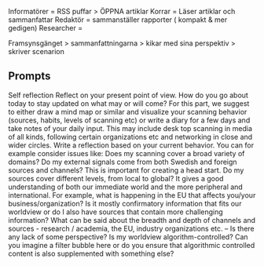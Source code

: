 Informatörer = RSS puffar > ÖPPNA artiklar
Korrar = Läser artiklar och sammanfattar
Redaktör = sammanställer rapporter ( kompakt & mer gedigen)
Researcher =

Framsynsgänget > sammanfattningarna > kikar med sina perspektiv > skriver scenarion

## Prompts

Self reflection
Reflect on your present point of view. How do you go about today to stay updated on what may or will come? For this part, we suggest to either draw a mind map or similar and visualize your scanning behavior (sources, habits, levels of scanning etc) or write a diary for a few days and take notes of your daily input. This may include desk top scanning in media of all kinds, following certain organizations etc and networking in close and wider circles. Write a reflection based on your current behavior. You can for example consider issues like:
Does my scanning cover a broad variety of domains?
Do my external signals come from both Swedish and foreign sources and channels? This is important for creating a head start.
Do my sources cover different levels, from local to global? It gives a good understanding of both our immediate world and the more peripheral and international. For example, what is happening in the EU that affects you/your business/organization?
Is it mostly confirmatory information that fits our worldview or do I also have sources that contain more challenging information?
What can be said about the breadth and depth of channels and sources - research / academia, the EU, industry organizations etc. – Is there any lack of some perspective?
Is my worldview algorithm-controlled? Can you imagine a filter bubble here or do you ensure that algorithmic controlled content is also supplemented with something else?
